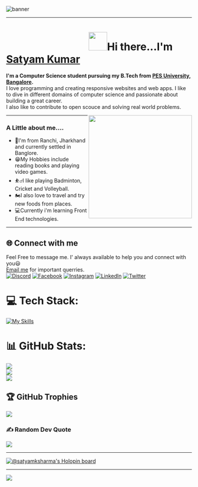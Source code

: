 <img src='https://github.com/satyamksharma/my_personal_site/blob/main/images/SATYAM%20KUMAR%20(1).png' alt="banner"></img>
<hr></hr>

<h1>&emsp;&emsp;&emsp;&emsp;&emsp;&emsp;&emsp;&emsp;<img src="https://media.giphy.com/media/26gslMAdctNhu6YnK/giphy.gif" width="50">Hi there...I'm <a href = "https://linkedin.com/in/satyamksharma">Satyam Kumar</a></h1>



<b>I'm a Computer Science student pursuing my B.Tech from [PES University, Bangalore](https://www.pes.edu).</b><br>
I love programming and creating responsive websites and web apps. I like to dive in different domains of computer science and passionate about building a great career.<br>
I also like to contribute to open scouce and solving real world problems.

<img align='right' src="https://media.giphy.com/media/jdPMeyv9rn0hZHh8n9/giphy.gif" width="280">

<hr></hr>
<h3>A Little about me....</h3>
<ul>
 <li>📍I'm from Ranchi, Jharkhand and currently settled in Banglore.</li>
 <li>😁My Hobbies include reading books and playing video games.</li>
 <li>⛹️‍♂️I like playing Badminton, Cricket and Volleyball.</li>
 <li>🏍I also love to travel and try new foods from places.</li>
 <li>💻Currently i'm learning Front End technologies.</li>
</ul>
<hr></hr>

## 🌐 Connect with me
Feel Free to message me. I' always available to help you and connect with you😃<br>
<a href = "mailto:ksatyam433@gmail.com">Email me</a> for important querries. <br>
[![Discord](https://img.shields.io/badge/Discord-%237289DA.svg?logo=discord&logoColor=white)](htttps://discord.gg/Satya#6932) [![Facebook](https://img.shields.io/badge/Facebook-%231877F2.svg?logo=Facebook&logoColor=white)](https://facebook.com/Satyamkumar9980) [![Instagram](https://img.shields.io/badge/Instagram-%23E4405F.svg?logo=Instagram&logoColor=white)](https://instagram.com/satyaa___) [![LinkedIn](https://img.shields.io/badge/LinkedIn-%230077B5.svg?logo=linkedin&logoColor=white)](https://linkedin.com/in/satyamksharma) [![Twitter](https://img.shields.io/badge/Twitter-%231DA1F2.svg?logo=Twitter&logoColor=white)](https://twitter.com/SatyamK51033858) 

# 💻 Tech Stack:
[![My Skills](https://skillicons.dev/icons?i=atom,bash,bootstrap,c,cpp,cloudflare,codepen,css,django,express,figma,git,github,heroku,html,js,linux,matlab,mongodb,nextjs,nodejs,ps,postman,py,react,redux,tailwind,vite,vue,vscode,&perline=9)](https://skillicons.dev)


# 📊 GitHub Stats:
![](https://github-readme-stats.vercel.app/api?username=satyamksharma&theme=dark&hide_border=false&include_all_commits=true&count_private=true)<br/>
![](https://github-readme-streak-stats.herokuapp.com/?user=satyamksharma&theme=dark&hide_border=false)<br/>
![](https://github-readme-stats.vercel.app/api/top-langs/?username=satyamksharma&theme=dark&hide_border=false&include_all_commits=true&count_private=true&layout=compact)

## 🏆 GitHub Trophies
![](https://github-profile-trophy.vercel.app/?username=satyamksharma&theme=monokai&no-frame=false&no-bg=false&margin-w=4)

### ✍️ Random Dev Quote
![](https://quotes-github-readme.vercel.app/api?type=horizontal&theme=radical)

---
[![@satyamksharma's Holopin board](https://holopin.me/satyamksharma)](https://holopin.io/@satyamksharma)


---
[![](https://visitcount.itsvg.in/api?id=satyamksharma&icon=0&color=0)](https://visitcount.itsvg.in)

